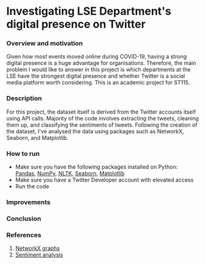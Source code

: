 # Investigating LSE Department's digital presence on Twitter

### Overview and motivation
Given how most events moved online during COVID-19, having a strong digital presence is a huge advantage for organisations. Therefore, the main problem I would like to answer in this project is which departments at the LSE have the strongest digital presence and whether Twitter is a social media platform worth considering. This is an academic project for ST115.

### Description
For this project, the dataset itself is derived from the Twitter accounts itself using API calls. Majority of the code involves extracting the tweets, cleaning them up, and classifying the sentiments of tweets. Following the creation of the dataset, I've analysed the data using packages such as NetworkX, Seaborn, and Matplotlib.

### How to run
- Make sure you have the following packages installed on Python: [Pandas](https://pandas.pydata.org/docs/getting_started/install.html), [NumPy](https://numpy.org/install/), [NLTK](https://www.nltk.org/install.html), [Seaborn](https://seaborn.pydata.org/installing.html), [Matplotlib](https://matplotlib.org/stable/users/installing/index.html)
- Make sure you have a Twitter Developer account with elevated access
- Run the code

### Improvements

### Conclusion

### References
1. [NetworkX graphs](https://medium.com/future-vision/visualizing-twitter-interactions-with-networkx-a391da239af5)
2. [Sentiment analysis](https://towardsdatascience.com/step-by-step-twitter-sentiment-analysis-in-python-d6f650ade58d)
